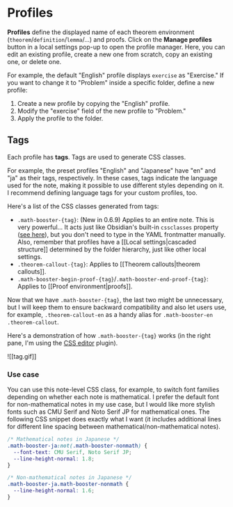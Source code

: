 # Profiles

**Profiles** define the displayed name of each theorem environment (`theorem`/`definition`/`lemma`/...) and proofs.
Click on the **Manage profiles** button in a local settings pop-up to open the profile manager.
Here, you can edit an existing profile, create a new one from scratch, copy an existing one, or delete one.

For example, the default "English" profile displays `exercise` as "Exercise."
If you want to change it to "Problem" inside a specific folder, define a new profile:

1. Create a new profile by copying the "English" profile.
2. Modify the "exercise" field of the new profile to "Problem."
3. Apply the profile to the folder.

## Tags

Each profile has **tags**. Tags are used to generate CSS classes.

For example, the preset profiles "English" and "Japanese" have "en" and "ja" as their tags, respectively.
In these cases, tags indicate the language used for the note, making it possible to use different styles depending on it. I recommend defining language tags for your custom profiles, too.

Here's a list of the CSS classes generated from tags:

- `.math-booster-{tag}`: (New in 0.6.9) Applies to an entire note. This is very powerful... It acts just like Obsidian's built-in `cssclasses` property ([see here](https://help.obsidian.md/Editing+and+formatting/Properties#Predefined+properties)), but you don't need to type in the YAML frontmatter manually. Also, remember that profiles have a [[Local settings|cascaded structure]] determined by the folder hierarchy, just like other local settings.
- `.theorem-callout-{tag}`: Applies to [[Theorem callouts|theorem callouts]].
- `.math-booster-begin-proof-{tag}`/`.math-booster-end-proof-{tag}`: Applies to [[Proof environment|proofs]].

Now that we have `.math-booster-{tag}`, the last two might be unnecessary, but I will keep them to ensure backward compatibility and also let users use, for example, `.theorem-callout-en` as a handy alias for `.math-booster-en .theorem-callout`.

Here's a demonstration of how `.math-booster-{tag}` works (in the right pane, I'm using the [CSS editor](https://github.com/Zachatoo/obsidian-css-editor) plugin).

![[tag.gif]]

### Use case

You can use this note-level CSS class, for example, to switch font families depending on whether each note is mathematical.
I prefer the default font for non-mathematical notes in my use case, but I would like more stylish fonts such as CMU Serif and Noto Serif JP for mathematical ones. The following CSS snippet does exactly what I want (it includes additional lines for different line spacing between mathematical/non-mathematical notes).

```css
/* Mathematical notes in Japanese */
.math-booster-ja:not(.math-booster-nonmath) {
  --font-text: CMU Serif, Noto Serif JP;
  --line-height-normal: 1.8;
}

/* Non-mathematical notes in Japanese */
.math-booster-ja.math-booster-nonmath {
  --line-height-normal: 1.6;
}
```

